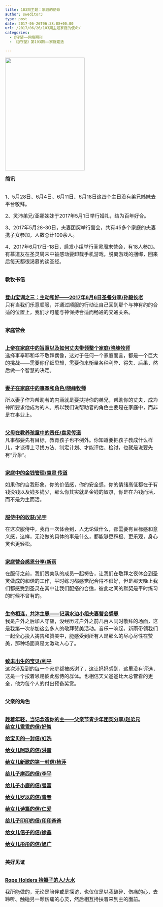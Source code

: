 ```yaml
---
title: 103期主题：家庭的使命
author: sweditor3
type: post
date: 2017-06-26T06:38:08+00:00
url: /2017/06/26/103期主题家庭的使命/
categories:
  - @守望——网络期刊
  - 《@守望》第103期——家庭建造

---
```

<img class="aligncenter wp-image-15520" src="http://t5.shwchurch.org/wp-content/uploads/2017/06/微信图片_20170627145312.jpg" alt="" width="258" height="365" />

<span style="font-size: 12pt;"><strong>简讯</strong></span>

<span style="font-size: 12pt;"><br /> 1、5月28日、6月4日、6月11日、6月18日这四个主日没有弟兄姊妹去平台敬拜。</span>
  
<span style="font-size: 12pt;">2、灵沛弟兄/亚娜姊妹于2017年5月1日举行婚礼，结为百年好合。</span>
  
<span style="font-size: 12pt;">3、2017年5月28-30日，夫妻团契举行营会，共有45多个家庭的夫妻携子女参加，人数总计100余人。</span>
  
<span style="font-size: 12pt;">4、2017年6月17日-18日，启发小组举行圣灵周末营会，有18人参加。有慕道友在圣灵周末中被感动要卸载手机游戏，脱离游戏的捆绑，回来后每天都很渴慕的读圣经。</span>

<span style="font-size: 12pt;"><strong><br /> 教牧书信</strong></span>

<span style="font-size: 12pt;"><strong><a href="/2017/06/26/登山宝训之三主动和好2017年6月6日圣餐讲章/"><br /> 登山宝训之三：主动和好——2017年6月6日圣餐分享/孙毅长老</a><br /> </strong></span><span style="font-size: 12pt;">只有当我们乐意顺服，并通过顺服的行动让自己回到那个与神有约的合适的位置上，我们才可能与神保持合适而畅通的交通关系。</span>

<span style="font-size: 12pt;"><strong><br /> 家庭营会</strong></span>

<span style="font-size: 12pt;"><strong><a href="/2017/06/26/上帝在家庭中的旨意以及如何带领整个家庭/"><br /> 上帝在家庭中的旨意以及如何丈夫带领整个家庭/晓峰牧师</a><br /> </strong></span><span style="font-size: 12pt;">选择事奉耶和华不敬拜偶像，这对于任何一个家庭而言，都是一个巨大的挑战——需要你仔细思想，需要你来衡量各种利弊、得失、后果，然后做一个智慧的决定。</span>

<span style="font-size: 12pt;"><a href="/2017/06/26/妻子在家庭中的事奉的角色/"><strong><br /> 妻子在家庭中的事奉和角色/晓峰牧师</strong></a></span>
  
<span style="font-size: 12pt;">所以妻子作为帮助者的内涵就是要扶持你的弟兄，帮助你的丈夫，成为神所要求他成为的人。所以我们说帮助者的角色主要是在家庭中，而非是在事业上。</span>

<span style="font-size: 12pt;"><strong><a href="/2017/06/26/父母在教养孩童中的责任/"><br /> 父母在教养孩童中的责任/袁灵传道</a><br /> </strong></span><span style="font-size: 12pt;">凡事都要先有目标，教育孩子也不例外。你知道要把孩子教成什么样儿，才谈得上寻找方法、制定计划、才能评估、检讨，也就是说要先有“异象”。</span>

<span style="font-size: 12pt;"><a href="/2017/06/26/家庭中的金钱管理/"><strong><br /> 家庭中的金钱管理/袁灵 传道</strong></a></span>
  
<span style="font-size: 12pt;">如果你的自我形象，你的价值感，你的安全感，你的情绪高低都在于有钱没钱以及钱多钱少，那么你其实就是金钱的奴隶，你是在为钱而活，而不是为主而活。</span>

<span style="font-size: 12pt;"><a href="/2017/06/26/服侍中的收获/"><strong><br /> 服侍中的收获/光宇</strong></a></span>
  
<span style="font-size: 12pt;">在这次服侍中，我再一次体会到，人无论做什么，都需要有目标感和意义感，这样，无论做的具体的事是什么，都能够更积极、更乐观，身心灵也更轻松。</span>

<span style="font-size: 12pt;"><a href="/2017/06/26/参加2017端午家庭营会感恩分享/"><strong><br /> 家庭营会感恩分享/新雨</strong></a></span>
  
<span style="font-size: 12pt;">在服侍之前，我们赞美队的成员一起祷告，让我们在敬拜之夜体会到圣灵做成的和谐的工作，平时练习都感觉配合得不很好，但是那天晚上我们都感受到圣灵在其中让我们配搭的合适，彼此之间的默契是平时练习的时候不曾有的。</span>

<span style="font-size: 12pt;"><strong><a href="/2017/06/26/生命相连共沐主恩记溪水边小组夫妻营会感/"><br /> 生命相连，共沐主恩——记溪水边小组夫妻营会感恩</a><br /> </strong></span><span style="font-size: 12pt;">我是户外之后加入守望，没经历过户外之前几百人同时敬拜的场面，这是我第一次参加这么多人的敬拜赞美活动。音乐一响起，新雨带领我们一起全心投入祷告和赞美中，能感受到所有人是那么的尽心尽性在赞美，那种场面真是太激动人心了。</span>

<span style="font-size: 12pt;"><strong><a href="/2017/06/26/致未出生的宝贝/"><br /> 致未出生的宝贝/利平</a><br /> </strong></span><span style="font-size: 12pt;">这次涉及到的每一个家庭都被感谢了，这让妈妈感到，这里没有评选，这是一个按着恩赐彼此服侍的群体。也相信天父爸爸比大总管看的更全，他为每个人的付出预备奖赏。</span>

<span style="font-size: 12pt;"><strong><br /> 父亲的角色</strong></span>

<span style="font-size: 12pt;"><strong><a href="/2017/06/26/趁着年轻当记念造你的主父亲节青少年团契/"><br /> 趁着年轻，当记念造你的主——父亲节青少年团契分享</a><a href="/2017/06/26/给女儿乖乖的一封信/">/赵弟兄<br /> 给女儿乖乖的信/好智</a></strong></span>

<span style="font-size: 12pt;"><a href="/2017/06/26/给宝贝的一封信/"><strong>给宝贝的一封信/虹洗</strong></a></span>

<span style="font-size: 12pt;"><a href="/2017/06/26/给女儿阿玖的信/"><strong>给女儿阿玖的信/洪雷</strong></a></span>

<span style="font-size: 12pt;"><a href="/2017/06/26/给女儿新歌的信/"><strong>给女儿新歌的第一封信/检萍</strong></a></span>

<span style="font-size: 12pt;"><a href="/2017/06/26/给儿子摩西的信/"><strong>给儿子摩西的信/李平</strong></a></span>

<span style="font-size: 12pt;"><a href="/2017/06/26/写给小鹿的信/"><strong>给儿子小鹿的信/强富</strong></a></span>

<span style="font-size: 12pt;"><a href="/2017/06/26/写给女儿罗以的信/"><strong>给女儿罗以的信/青春</strong></a></span>

<span style="font-size: 12pt;"><a href="/2017/06/26/给女儿诗篇的信/"><strong>给女儿诗篇的信/仁爱</strong></a></span>

<span style="font-size: 12pt;"><a href="/2017/06/26/写给儿子印印的信/"><strong>给儿子印印的信/印印爸爸</strong></a></span>

<span style="font-size: 12pt;"><a href="/2017/06/26/给女儿信子的信/"><strong>给女儿信子的信/徐鑫</strong></a></span>

<span style="font-size: 12pt;"><a href="/2017/06/26/给女儿彤彤的信/"><strong>给女儿彤彤的信/旭广</strong></a></span>

<span style="font-size: 12pt;"><strong><br /> 美好见证</strong></span>

<span style="font-size: 12pt;"><strong><br /> <a href="/2017/06/26/ropeholders抬褥子的人/">Rope Holders 抬褥子的人/大水</a></strong></span>

<span style="font-size: 12pt;">我所能做的，无论是陪伴或是探访，也仅仅是以我破碎、伤痛的心，去聆听、触碰另一颗伤痛的心灵，然后相互搀扶着来到主的面前。</span>

&nbsp;